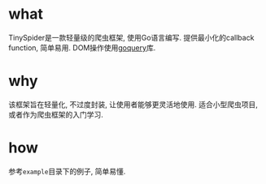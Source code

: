 # what

TinySpider是一款轻量级的爬虫框架, 使用Go语言编写. 提供最小化的callback function, 简单易用. DOM操作使用[goquery](https://github.com/PuerkitoBio/goquery)库.

# why

该框架旨在轻量化, 不过度封装, 让使用者能够更灵活地使用. 适合小型爬虫项目, 或者作为爬虫框架的入门学习.

# how

参考`example`目录下的例子, 简单易懂.
